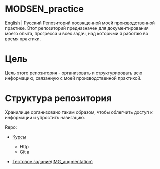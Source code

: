 # MODSEN_practice

[English](README.md) | [Русский](README_russian.md)
Репозиторий посвященной моей производственной практике. Этот репозиторий предназначен для документирования моего опыта, прогресса и всех задач, над которыми я работаю во время практики.

# Цель

Цель этого репозитория - организовать и структурировать всю информацию, связанную с моей производственной практикой.

# Структура репозитория

Хранилище организовано таким образом, чтобы облегчить доступ к информации и упростить навигацию.

Repo:

- [Курсы](Courses/README.md)

  - Http
  - Git
    a

- [Тестовое задание(IMG_augmentation)](IMG_augmentation/README.md)
